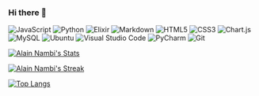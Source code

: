 ### Hi there 👋

<!--
**alain-nambi/alain-nambi** is a ✨ _special_ ✨ repository because its `README.md` (this file) appears on your GitHub profile.

Here are some ideas to get you started:

- 🔭 I’m currently working on ...
- 🌱 I’m currently learning ...
- 👯 I’m looking to collaborate on ...
- 🤔 I’m looking for help with ...
- 💬 Ask me about ...
- 📫 How to reach me: ...
- 😄 Pronouns: ...
- ⚡ Fun fact: ...
-->

![JavaScript](https://img.shields.io/badge/JavaScript-F7DF1E?style=for-the-badge&logo=javascript&logoColor=black)
![Python](https://img.shields.io/badge/python-3670A0?style=for-the-badge&logo=python&logoColor=ffdd54)
![Elixir](https://img.shields.io/badge/elixir-%234B275F.svg?style=for-the-badge&logo=elixir&logoColor=white)
![Markdown](https://img.shields.io/badge/Markdown-000000?style=for-the-badge&logo=markdown&logoColor=white)
![HTML5](https://img.shields.io/badge/html5-%23E34F26.svg?style=for-the-badge&logo=html5&logoColor=white)
![CSS3](https://img.shields.io/badge/css3-%231572B6.svg?style=for-the-badge&logo=css3&logoColor=white)
![Chart.js](https://img.shields.io/badge/chart.js-F5788D.svg?style=for-the-badge&logo=chart.js&logoColor=white)
![MySQL](https://img.shields.io/badge/mysql-%2300f.svg?style=for-the-badge&logo=mysql&logoColor=white)
![Ubuntu](https://img.shields.io/badge/Ubuntu-E95420?style=for-the-badge&logo=ubuntu&logoColor=white)
![Visual Studio Code](https://img.shields.io/badge/Visual%20Studio%20Code-0078d7.svg?style=for-the-badge&logo=visual-studio-code&logoColor=white)
![PyCharm](https://img.shields.io/badge/pycharm-143?style=for-the-badge&logo=pycharm&logoColor=black&color=black&labelColor=green)
![Git](https://img.shields.io/badge/git-%23F05033.svg?style=for-the-badge&logo=git&logoColor=white)

[![Alain Nambi's Stats](https://github-readme-stats.vercel.app/api?username=alain-nambi&show_icons=true&hide_border=true&count_private=true)](https://github-readme-stats.vercel.app/api?username=alain-nambi&show_icons=true&hide_border=true&count_private=true)

[![Alain Nambi's Streak](https://github-readme-streak-stats.herokuapp.com/?user=alain-nambi&hide_border=true)](https://github-readme-streak-stats.herokuapp.com/?user=alain-nambi&hide_border=true)

[![Top Langs](https://github-readme-stats.vercel.app/api/top-langs/?username=alain-nambi&layout=compact&hide_border=true&langs_count=10)](https://github-readme-stats.vercel.app/api/top-langs/?username=alain-nambi&layout=compact&hide_border=true&langs_count=10)
